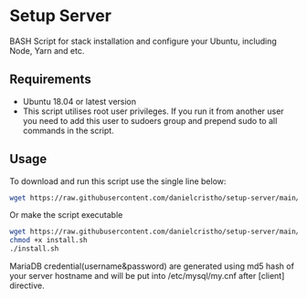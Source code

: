 # Setup Server

BASH Script for stack installation and configure your Ubuntu, including Node, Yarn and etc.

## Requirements

- Ubuntu 18.04 or latest version
- This script utilises root user privileges. If you run it from another user you need to add this user to sudoers group and prepend sudo to all commands in the script.

## Usage

To download and run this script use the single line below:

```bash
wget https://raw.githubusercontent.com/danielcristho/setup-server/main/install.sh && bash install.sh
```

Or make the script executable

```bash
wget https://raw.githubusercontent.com/danielcristho/setup-server/main/install.sh
chmod +x install.sh
./install.sh
```

MariaDB credential(username&password) are generated using md5 hash of your server hostname and will be put into /etc/mysql/my.cnf after [client] directive.
